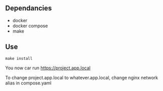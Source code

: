 ## Dependancies

- docker
- docker compose
- make

## Use

```shell
make install
```

You now car run https://project.app.local


To change project.app.local to whatever.app.local, change nginx network alias in compose.yaml
